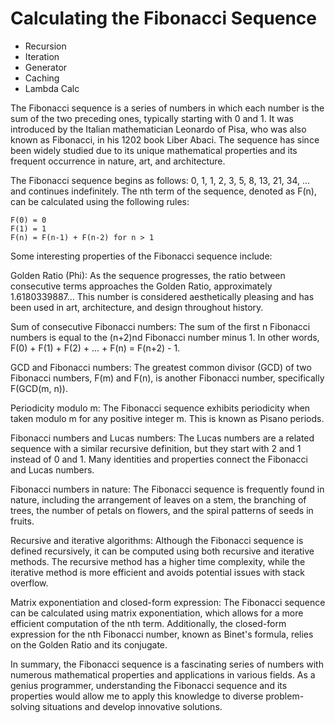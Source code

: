 # Calculating the Fibonacci Sequence

- Recursion
- Iteration
- Generator
- Caching
- Lambda Calc

The Fibonacci sequence is a series of numbers in which each number is the sum of the two preceding ones, typically starting with 0 and 1. It was introduced by the Italian mathematician Leonardo of Pisa, who was also known as Fibonacci, in his 1202 book Liber Abaci. The sequence has since been widely studied due to its unique mathematical properties and its frequent occurrence in nature, art, and architecture.

The Fibonacci sequence begins as follows: 0, 1, 1, 2, 3, 5, 8, 13, 21, 34, ... and continues indefinitely. The nth term of the sequence, denoted as F(n), can be calculated using the following rules:

```
F(0) = 0
F(1) = 1
F(n) = F(n-1) + F(n-2) for n > 1
```

Some interesting properties of the Fibonacci sequence include:

Golden Ratio (Phi): As the sequence progresses, the ratio between consecutive terms approaches the Golden Ratio, approximately 1.6180339887... This number is considered aesthetically pleasing and has been used in art, architecture, and design throughout history.

Sum of consecutive Fibonacci numbers: The sum of the first n Fibonacci numbers is equal to the (n+2)nd Fibonacci number minus 1. In other words, F(0) + F(1) + F(2) + ... + F(n) = F(n+2) - 1.

GCD and Fibonacci numbers: The greatest common divisor (GCD) of two Fibonacci numbers, F(m) and F(n), is another Fibonacci number, specifically F(GCD(m, n)).

Periodicity modulo m: The Fibonacci sequence exhibits periodicity when taken modulo m for any positive integer m. This is known as Pisano periods.

Fibonacci numbers and Lucas numbers: The Lucas numbers are a related sequence with a similar recursive definition, but they start with 2 and 1 instead of 0 and 1. Many identities and properties connect the Fibonacci and Lucas numbers.

Fibonacci numbers in nature: The Fibonacci sequence is frequently found in nature, including the arrangement of leaves on a stem, the branching of trees, the number of petals on flowers, and the spiral patterns of seeds in fruits.

Recursive and iterative algorithms: Although the Fibonacci sequence is defined recursively, it can be computed using both recursive and iterative methods. The recursive method has a higher time complexity, while the iterative method is more efficient and avoids potential issues with stack overflow.

Matrix exponentiation and closed-form expression: The Fibonacci sequence can be calculated using matrix exponentiation, which allows for a more efficient computation of the nth term. Additionally, the closed-form expression for the nth Fibonacci number, known as Binet's formula, relies on the Golden Ratio and its conjugate.

In summary, the Fibonacci sequence is a fascinating series of numbers with numerous mathematical properties and applications in various fields. As a genius programmer, understanding the Fibonacci sequence and its properties would allow me to apply this knowledge to diverse problem-solving situations and develop innovative solutions.
